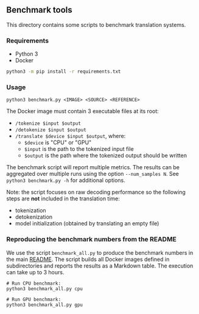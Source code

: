 ## Benchmark tools

This directory contains some scripts to benchmark translation systems.

### Requirements

* Python 3
* Docker

```bash
python3 -m pip install -r requirements.txt
```

### Usage

```text
python3 benchmark.py <IMAGE> <SOURCE> <REFERENCE>
```

The Docker image must contain 3 executable files at its root:

* `/tokenize $input $output`
* `/detokenize $input $output`
* `/translate $device $input $output`, where:
  * `$device` is "CPU" or "GPU"
  * `$input` is the path to the tokenized input file
  * `$output` is the path where the tokenized output should be written

The benchmark script will report multiple metrics. The results can be aggregated over multiple runs using the option `--num_samples N`. See `python3 benchmark.py -h` for additional options.

Note: the script focuses on raw decoding performance so the following steps are **not** included in the translation time:

* tokenization
* detokenization
* model initialization (obtained by translating an empty file)

### Reproducing the benchmark numbers from the README

We use the script `benchmark_all.py` to produce the benchmark numbers in the main [README](https://github.com/OpenNMT/CTranslate2#benchmarks). The script builds all Docker images defined in subdirectories and reports the results as a Markdown table. The execution can take up to 3 hours.

```text
# Run CPU benchmark:
python3 benchmark_all.py cpu

# Run GPU benchmark:
python3 benchmark_all.py gpu
```
